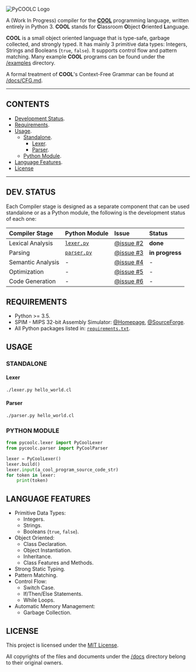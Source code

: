![PyCOOLC Logo](http://i.imgur.com/pLIqWi5.png)

A (Work In Progress) compiler for the **[COOL](https://en.wikipedia.org/wiki/Cool_(programming_language))** programming language, written entirely in Python 3. **COOL** stands for **C**lassroom **O**bject **O**riented **L**anguage.

**COOL** is a small object oriented language that is type-safe, garbage collected, and strongly typed. It has mainly 3 primitive data types: Integers, Strings and Booleans (`true`, `false`). It supports control flow and pattern matching. Many example **COOL** programs can be found under the [/examples](/examples/README.md) directory.

A formal treatment of **COOL**'s Context-Free Grammar can be found at [/docs/CFG.md](/docs/CFG.md).

------------------------------

## CONTENTS

  * [Development Status](#dev-status).
  * [Requirements](#requirements).
  * [Usage](#usage).
    + [Standalone](#standalone).
      * [Lexer](#lexer).
      * [Parser](#parser).
    + [Python Module](#python-module).
  * [Language Features](#language-features).
  * [License](#license)

------------------------------

## DEV. STATUS

Each Compiler stage is designed as a separate component that can be used standalone or as a Python module, the following is the development status of each one:

| Compiler Stage    | Python Module                     | Issue                             | Status          |
|:------------------|:----------------------------------|:----------------------------------|:----------------|
| Lexical Analysis  | [`lexer.py`](/pycoolc/lexer.py)   | [@issue #2](https://git.io/vr1gx) | **done**        |
| Parsing           | [`parser.py`](/pycoolc/parser.py) | [@issue #3](https://git.io/vr12k) | **in progress** |
| Semantic Analysis | -                                 | [@issue #4](https://git.io/vr12O) | -               |
| Optimization      | -                                 | [@issue #5](https://git.io/vr1Vd) | -               | 
| Code Generation   | -                                 | [@issue #6](https://git.io/vr1VA) | -               |

## REQUIREMENTS

 * Python >= 3.5.
 * SPIM - MIPS 32-bit Assembly Simulator: [@Homepage](http://spimsimulator.sourceforge.net), [@SourceForge](https://sourceforge.net/projects/spimsimulator/files/).
 * All Python packages listed in: [`requirements.txt`](requirements.txt).


## USAGE

### STANDALONE

#### Lexer

```bash
./lexer.py hello_world.cl
```

#### Parser

```bash
./parser.py hello_world.cl
```

### PYTHON MODULE

```python
from pycoolc.lexer import PyCoolLexer
from pycoolc.parser import PyCoolParser

lexer = PyCoolLexer()
lexer.build()
lexer.input(a_cool_program_source_code_str)
for token in lexer:
    print(token)
```

## LANGUAGE FEATURES

  * Primitive Data Types:
    + Integers.
    + Strings.
    + Booleans (`true`, `false`).
  * Object Oriented:
    + Class Declaration.
    + Object Instantiation.
    + Inheritance.
    + Class Features and Methods.
  * Strong Static Typing.
  * Pattern Matching.
  * Control Flow:
    + Switch Case.
    + If/Then/Else Statements.
    + While Loops.
  * Automatic Memory Management:
    + Garbage Collection.

## LICENSE

This project is licensed under the [MIT License](LICENSE).

All copyrights of the files and documents under the [/docs](/docs) directory belong to their original owners.

